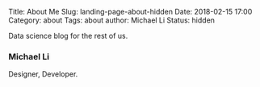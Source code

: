 Title: About Me
Slug: landing-page-about-hidden
Date: 2018-02-15 17:00
Category: about
Tags: about
author: Michael Li
Status: hidden


Data science blog for the rest of us.

### Michael Li
Designer, Developer.
